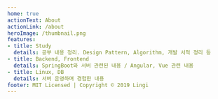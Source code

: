 ```yaml
---
home: true
actionText: About
actionLink: /about
heroImage: /thumbnail.png
features:
- title: Study
  details: 공부 내용 정리. Design Pattern, Algorithm, 개발 서적 정리 등
- title: Backend, Frontend
  details: SpringBoot와 서버 관련된 내용 / Angular, Vue 관련 내용
- title: Linux, DB
  details: 서버 운영하며 경험한 내용
footer: MIT Licensed | Copyright © 2019 Lingi
---
```

